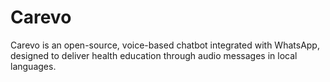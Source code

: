 # Carevo
Carevo is an open-source, voice-based chatbot integrated with WhatsApp, designed to deliver health education through audio messages in local languages.
